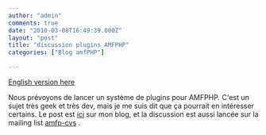 ```yaml
---
author: "admin"
comments: true
date: "2010-03-08T16:49:39.000Z"
layout: "post"
title: "discussion plugins AMFPHP"
categories: ["Blog amfPHP"]

---
```

[English version here](https://www.silexlabs.org/en/2010/03/discussion-plugins-amfphp/)


Nous prévoyons de lancer un système de plugins pour AMFPHP. C'est un sujet très geek et très dev, mais je me suis dit que ça pourrait en intéresser certains. Le post est [ici](http://arielsommeria.com/blog/2010/03/08/plugins-for-amfphp/) sur mon blog, et la discussion est aussi lancée sur la mailing list [amfp-cvs](https://lists.sourceforge.net/lists/listinfo/amfphp-cvs) .


